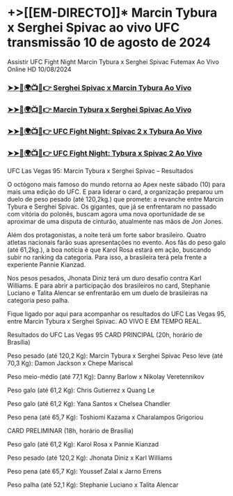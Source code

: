 #  +>[[EM-DIRECTO]]* Marcin Tybura x Serghei Spivac ao vivo UFC transmissão 10 de agosto de 2024

Assistir UFC Fight Night Marcin Tybura x Serghei Spivac Futemax Ao Vivo Online HD 10/08/2024

<h3><a href="https://cutt.ly/MecUE7J2">➤➤🔴🌍📺📱👉 Serghei Spivac x Marcin Tybura Ao Vivo</a></h3>

<h3><a href="https://cutt.ly/MecUE7J2">➤➤🔴🌍📺📱👉 Marcin Tybura x Serghei Spivac Ao Vivo</a></h3>

<h3><a href="https://cutt.ly/MecUE7J2">➤➤🔴🌍📺📱👉 UFC Fight Night: Spivac 2 x Tybura Ao Vivo</a></h3>

<h3><a href="https://cutt.ly/MecUE7J2">➤➤🔴🌍📺📱👉 UFC Fight Night: Tybura x Spivac 2 Ao Vivo</a></h3>

UFC Las Vegas 95: Marcin Tybura x Serghei Spivac – Resultados

O octógono mais famoso do mundo retorna ao Apex neste sábado (10) para mais uma edição do UFC. E para liderar o card, a organização preparou um duelo de peso pesado (até 120,2kg.) que promete: a revanche entre Marcin Tybura e Serghei Spivac. Os gigantes, que já se enfrentaram no passado com vitória do polonês, buscam agora uma nova oportunidade de se aproximar de uma disputa de cinturão, atualmente nas mãos de Jon Jones.

Além dos protagonistas, a noite terá um forte sabor brasileiro. Quatro atletas nacionais farão suas apresentações no evento. Aos fãs do peso galo (até 61,2kg.), a boa notícia é que Karol Rosa estará em ação, buscando subir no ranking da categoria. Para isso, a brasileira terá pela frente a experiente Pannie Kianzad.

Nos pesos pesados, Jhonata Diniz terá um duro desafio contra Karl Williams. E para abrir a participação dos brasileiros no card, Stephanie Luciano e Talita Alencar se enfrentarão em um duelo de brasileiras na categoria peso palha.

Fique ligado por aqui para acompanhar os resultados do UFC Las Vegas 95, entre Marcin Tybura x Serghei Spivac. AO VIVO E EM TEMPO REAL.

Resultados do UFC Las Vegas 95
CARD PRINCIPAL (20h, horário de Brasília) 

Peso pesado (até 120,2 Kg): Marcin Tybura x Serghei Spivac
Peso leve (até 70,3 Kg): Damon Jackson x Chepe Mariscal

Peso meio-médio (até 77,1 Kg): Danny Barlow x Nikolay Veretennikov

Peso galo (até 61,2 Kg): Chris Gutierrez x Quang Le

Peso galo (até 61,2 Kg): Yana Santos x Chelsea Chandler

Peso pena (até 65,7 Kg): Toshiomi Kazama x Charalampos Grigoriou

CARD PRELIMINAR (18h, horário de Brasília)

Peso galo (até 61,2 Kg): Karol Rosa x Pannie Kianzad

Peso pesado (até 120,2 Kg): Jhonata Diniz x Karl Williams

Peso pena (até 65,7 Kg): Youssef Zalal x Jarno Errens

Peso palha (até 52,1 Kg): Stephanie Luciano x Talita Alencar
